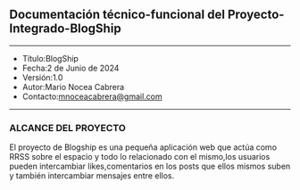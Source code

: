 ## Documentación técnico-funcional del Proyecto-Integrado-BlogShip
---------------------------------------------------------------
- Título:BlogShip
- Fecha:2 de Junio de 2024
- Versión:1.0
- Autor:Mario Nocea Cabrera
- Contacto:mnoceacabrera@gmail.com
---------------------------------------------------------------
### ALCANCE DEL PROYECTO
El proyecto de Blogship es una pequeña aplicación web que actúa como RRSS sobre el espacio y todo lo relacionado con el mismo,los usuarios pueden intercambiar likes,comentarios en los posts que ellos mismos suben y también intercambiar mensajes entre ellos.

